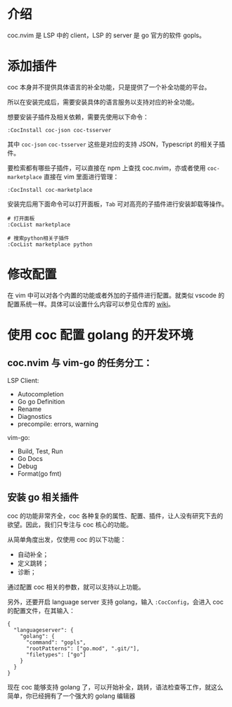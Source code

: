 # 介绍

coc.nvim 是 LSP 中的 client，LSP 的 server 是 go 官方的软件 gopls。

# 添加插件

coc 本身并不提供具体语言的补全功能，只是提供了一个补全功能的平台。

所以在安装完成后，需要安装具体的语言服务以支持对应的补全功能。

想要安装子插件及相关依赖，需要先使用以下命令：

```
:CocInstall coc-json coc-tsserver
```

其中 `coc-json` `coc-tsserver` 这些是对应的支持 JSON，Typescript 的相关子插件。

要检索都有哪些子插件，可以直接在 npm 上查找 coc.nvim，亦或者使用 `coc-marketplace` 直接在 vim 里面进行管理：

```
:CocInstall coc-marketplace
```

安装完后用下面命令可以打开面板，`Tab` 可对高亮的子插件进行安装卸载等操作。

```
# 打开面板
:CocList marketplace

# 搜索python相关子插件
:CocList marketplace python
```

# 修改配置

在 vim 中可以对各个内置的功能或者外加的子插件进行配置。就类似 vscode 的配置系统一样。具体可以设置什么内容可以参见仓库的 [wiki](https://github.com/neoclide/coc.nvim/wiki)。

# 使用 coc 配置 golang 的开发环境

## coc.nvim 与 vim-go 的任务分工：

LSP Client:
  - Autocompletion
  - Go go Definition
  - Rename
  - Diagnostics
  - precompile: errors, warning

vim-go:
  - Build, Test, Run
  - Go Docs
  - Debug
  - Format(go fmt)

## 安装 go 相关插件

coc 的功能非常齐全，coc 各种复杂的属性、配置、插件，让人没有研究下去的欲望。因此，我们只专注与 coc 核心的功能。

从简单角度出发，仅使用 coc 的以下功能：

- 自动补全；
- 定义跳转；
- 诊断；

通过配置 coc 相关的参数，就可以支持以上功能。

另外，还要开启 language server 支持 golang，输入 `:CocConfig`，会进入 coc 的配置文件，在其输入：

```
{
  "languageserver": {
    "golang": {
      "command": "gopls",
      "rootPatterns": ["go.mod", ".git/"],
      "filetypes": ["go"]
    }
  }
}
```

现在 coc 能够支持 golang 了，可以开始补全，跳转，语法检查等工作，就这么简单，你已经拥有了一个强大的 golang 编辑器



